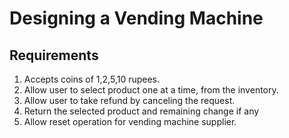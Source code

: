 # Designing a Vending Machine

## Requirements
1. Accepts coins of 1,2,5,10 rupees.
2. Allow user to select product one at a time, from the inventory.
3. Allow user to take refund by canceling the request.
4. Return the selected product and remaining change if any
5. Allow reset operation for vending machine supplier.